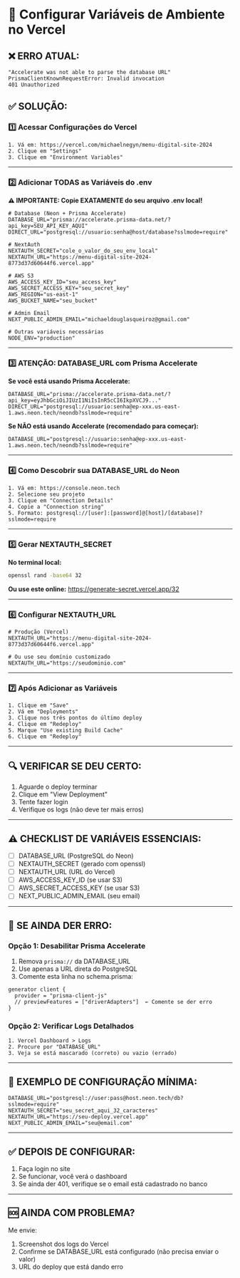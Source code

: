# 🚀 Configurar Variáveis de Ambiente no Vercel

## ❌ ERRO ATUAL:
```
"Accelerate was not able to parse the database URL"
PrismaClientKnownRequestError: Invalid invocation
401 Unauthorized
```

## ✅ SOLUÇÃO:

### 1️⃣ Acessar Configurações do Vercel

```
1. Vá em: https://vercel.com/michaelnegyn/menu-digital-site-2024
2. Clique em "Settings"
3. Clique em "Environment Variables"
```

---

### 2️⃣ Adicionar TODAS as Variáveis do .env

**⚠️ IMPORTANTE: Copie EXATAMENTE do seu arquivo .env local!**

```env
# Database (Neon + Prisma Accelerate)
DATABASE_URL="prisma://accelerate.prisma-data.net/?api_key=SEU_API_KEY_AQUI"
DIRECT_URL="postgresql://usuario:senha@host/database?sslmode=require"

# NextAuth
NEXTAUTH_SECRET="cole_o_valor_do_seu_env_local"
NEXTAUTH_URL="https://menu-digital-site-2024-8773d37d60644f6.vercel.app"

# AWS S3
AWS_ACCESS_KEY_ID="seu_access_key"
AWS_SECRET_ACCESS_KEY="seu_secret_key"
AWS_REGION="us-east-1"
AWS_BUCKET_NAME="seu_bucket"

# Admin Email
NEXT_PUBLIC_ADMIN_EMAIL="michaeldouglasqueiroz@gmail.com"

# Outras variáveis necessárias
NODE_ENV="production"
```

---

### 3️⃣ ATENÇÃO: DATABASE_URL com Prisma Accelerate

**Se você está usando Prisma Accelerate:**

```env
DATABASE_URL="prisma://accelerate.prisma-data.net/?api_key=eyJhbGciOiJIUzI1NiIsInR5cCI6IkpXVCJ9..."
DIRECT_URL="postgresql://usuario:senha@ep-xxx.us-east-1.aws.neon.tech/neondb?sslmode=require"
```

**Se NÃO está usando Accelerate (recomendado para começar):**

```env
DATABASE_URL="postgresql://usuario:senha@ep-xxx.us-east-1.aws.neon.tech/neondb?sslmode=require"
```

---

### 4️⃣ Como Descobrir sua DATABASE_URL do Neon

```
1. Vá em: https://console.neon.tech
2. Selecione seu projeto
3. Clique em "Connection Details"
4. Copie a "Connection string"
5. Formato: postgresql://[user]:[password]@[host]/[database]?sslmode=require
```

---

### 5️⃣ Gerar NEXTAUTH_SECRET

**No terminal local:**
```bash
openssl rand -base64 32
```

**Ou use este online:**
https://generate-secret.vercel.app/32

---

### 6️⃣ Configurar NEXTAUTH_URL

```env
# Produção (Vercel)
NEXTAUTH_URL="https://menu-digital-site-2024-8773d37d60644f6.vercel.app"

# Ou use seu domínio customizado
NEXTAUTH_URL="https://seudominio.com"
```

---

### 7️⃣ Após Adicionar as Variáveis

```
1. Clique em "Save"
2. Vá em "Deployments"
3. Clique nos três pontos do último deploy
4. Clique em "Redeploy"
5. Marque "Use existing Build Cache"
6. Clique em "Redeploy"
```

---

## 🔍 VERIFICAR SE DEU CERTO:

1. Aguarde o deploy terminar
2. Clique em "View Deployment"
3. Tente fazer login
4. Verifique os logs (não deve ter mais erros)

---

## ⚠️ CHECKLIST DE VARIÁVEIS ESSENCIAIS:

- [ ] DATABASE_URL (PostgreSQL do Neon)
- [ ] NEXTAUTH_SECRET (gerado com openssl)
- [ ] NEXTAUTH_URL (URL do Vercel)
- [ ] AWS_ACCESS_KEY_ID (se usar S3)
- [ ] AWS_SECRET_ACCESS_KEY (se usar S3)
- [ ] NEXT_PUBLIC_ADMIN_EMAIL (seu email)

---

## 🚨 SE AINDA DER ERRO:

### Opção 1: Desabilitar Prisma Accelerate

1. Remova `prisma://` da DATABASE_URL
2. Use apenas a URL direta do PostgreSQL
3. Comente esta linha no schema.prisma:
```prisma
generator client {
  provider = "prisma-client-js"
  // previewFeatures = ["driverAdapters"]  ← Comente se der erro
}
```

### Opção 2: Verificar Logs Detalhados

```
1. Vercel Dashboard > Logs
2. Procure por "DATABASE_URL"
3. Veja se está mascarado (correto) ou vazio (errado)
```

---

## 📝 EXEMPLO DE CONFIGURAÇÃO MÍNIMA:

```env
DATABASE_URL="postgresql://user:pass@host.neon.tech/db?sslmode=require"
NEXTAUTH_SECRET="seu_secret_aqui_32_caracteres"
NEXTAUTH_URL="https://seu-deploy.vercel.app"
NEXT_PUBLIC_ADMIN_EMAIL="seu@email.com"
```

---

## ✅ DEPOIS DE CONFIGURAR:

1. Faça login no site
2. Se funcionar, você verá o dashboard
3. Se ainda der 401, verifique se o email está cadastrado no banco

---

## 🆘 AINDA COM PROBLEMA?

Me envie:
1. Screenshot dos logs do Vercel
2. Confirme se DATABASE_URL está configurado (não precisa enviar o valor)
3. URL do deploy que está dando erro

